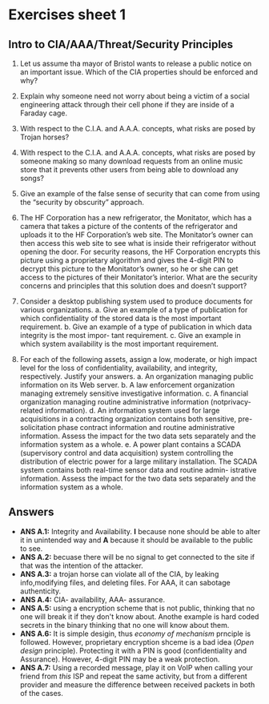 # Exercises sheet 1

## Intro to CIA/AAA/Threat/Security Principles
1. Let us assume tha mayor of Bristol wants to release a public notice on an important issue. Which of the CIA properties should be enforced and why?

2. Explain why someone need not worry about being a victim of a social engineering attack through their cell phone if they are inside of a Faraday cage.

3. With respect to the C.I.A. and A.A.A. concepts, what risks are posed by Trojan horses?

4. With respect to the C.I.A. and A.A.A. concepts, what risks are posed by someone making so many download requests from an online music store that it prevents other users from being able to download any songs?
	
5. Give an example of the false sense of security that can come from using the “security by obscurity” approach.

6. The HF Corporation has a new refrigerator, the Monitator, which has a camera that takes a picture of the contents of the refrigerator and uploads it to the HF Corporation’s web site. The Monitator’s owner can then access this web site to see what is inside their refrigerator without opening the door. For security reasons, the HF Corporation encrypts this picture using a proprietary algorithm and gives the 4-digit PIN to decrypt this picture to the Monitator’s owner, so he or she can get access to the pictures of their Monitator’s interior. What are the security concerns and principles that this solution does and doesn’t support?
7. Consider a desktop publishing system used to produce documents for various organizations.
a. Give an example of a type of publication for which confidentiality of the stored data is the most important requirement.
b. Give an example of a type of publication in which data integrity is the most impor- tant requirement.
c. Give an example in which system availability is the most important requirement.

8. For each of the following assets, assign a low, moderate, or high impact level for the loss of confidentiality, availability, and integrity, respectively. Justify your answers. 
a. An organization managing public information on its Web server.
b. A law enforcement organization managing extremely sensitive investigative information.
c. A financial organization managing routine administrative information (notprivacy-related information).
d. An information system used for large acquisitions in a contracting organization contains both sensitive, pre-solicitation phase contract information and routine administrative information. Assess the impact for the two data sets separately and the information system as a whole.
e. A power plant contains a SCADA (supervisory control and data acquisition) system controlling the distribution of electric power for a large military installation. The SCADA system contains both real-time sensor data and routine admin- istrative information. Assess the impact for the two data sets separately and the information system as a whole.

## Answers
- **ANS A.1:** Integrity and Availability. **I** because none should be able to alter it in unintended way and **A** because it should be available to the public to see.
- **ANS A.2:** becuase there will be no signal to get connected to the site if that was the intention of the attacker.
- **ANS A.3:** a trojan horse can violate all of the CIA, by leaking info,modifying files, and deleting files. For AAA, it can sabotage authenticity. 
- **ANS A.4:** CIA- availability, AAA- assurance.
- **ANS A.5:** using a encryption scheme that is not public, thinking that no one will break it if they don't know about. Anothe example is hard coded secrets in the binary thinking that no one will know about them.
- **ANS A.6:** It is simple desigin, thus *economy of mechanism* prnciple is followed. However, proprietary encryption shceme is a bad idea (*Open design* principle). Protecting it with a PIN is good (confidentiality and Assurance). However, 4-digit PIN may be a weak protection.
- **ANS A.7:** Using a recorded message, play it on VoIP when calling your friend from *this* ISP and repeat the same activity, but from a different provider and measure the difference between received packets in both of the cases.

